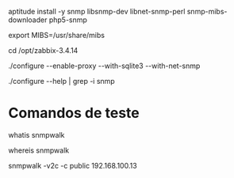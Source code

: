 aptitude install -y snmp libsnmp-dev libnet-snmp-perl snmp-mibs-downloader php5-snmp

export MIBS=/usr/share/mibs

cd /opt/zabbix-3.4.14

./configure --enable-proxy --with-sqlite3 --with-net-snmp

./configure --help | grep -i snmp


# Comandos de teste

whatis snmpwalk

whereis snmpwalk

snmpwalk -v2c -c public  192.168.100.13

